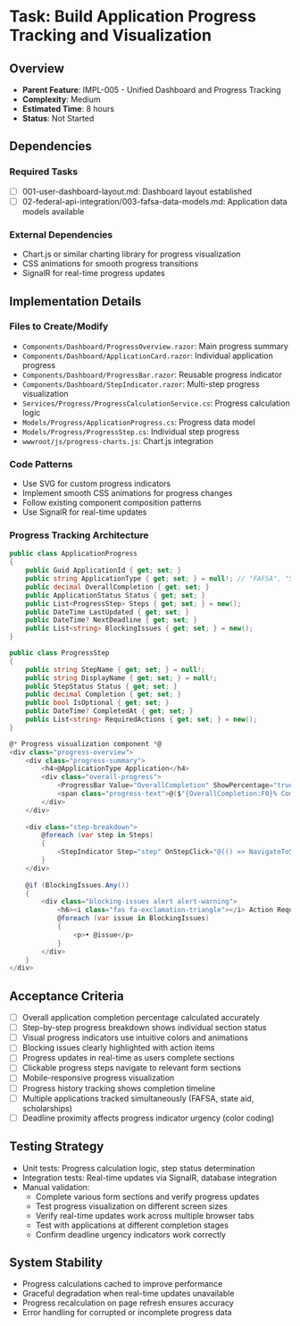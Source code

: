 # Task: Build Application Progress Tracking and Visualization

## Overview
- **Parent Feature**: IMPL-005 - Unified Dashboard and Progress Tracking
- **Complexity**: Medium
- **Estimated Time**: 8 hours
- **Status**: Not Started

## Dependencies
### Required Tasks
- [ ] 001-user-dashboard-layout.md: Dashboard layout established
- [ ] 02-federal-api-integration/003-fafsa-data-models.md: Application data models available

### External Dependencies
- Chart.js or similar charting library for progress visualization
- CSS animations for smooth progress transitions
- SignalR for real-time progress updates

## Implementation Details
### Files to Create/Modify
- `Components/Dashboard/ProgressOverview.razor`: Main progress summary
- `Components/Dashboard/ApplicationCard.razor`: Individual application progress
- `Components/Dashboard/ProgressBar.razor`: Reusable progress indicator
- `Components/Dashboard/StepIndicator.razor`: Multi-step progress visualization
- `Services/Progress/ProgressCalculationService.cs`: Progress calculation logic
- `Models/Progress/ApplicationProgress.cs`: Progress data model
- `Models/Progress/ProgressStep.cs`: Individual step progress
- `wwwroot/js/progress-charts.js`: Chart.js integration

### Code Patterns
- Use SVG for custom progress indicators
- Implement smooth CSS animations for progress changes
- Follow existing component composition patterns
- Use SignalR for real-time updates

### Progress Tracking Architecture
```csharp
public class ApplicationProgress
{
    public Guid ApplicationId { get; set; }
    public string ApplicationType { get; set; } = null!; // "FAFSA", "StateAid", "Scholarship"
    public decimal OverallCompletion { get; set; }
    public ApplicationStatus Status { get; set; }
    public List<ProgressStep> Steps { get; set; } = new();
    public DateTime LastUpdated { get; set; }
    public DateTime? NextDeadline { get; set; }
    public List<string> BlockingIssues { get; set; } = new();
}

public class ProgressStep
{
    public string StepName { get; set; } = null!;
    public string DisplayName { get; set; } = null!;
    public StepStatus Status { get; set; }
    public decimal Completion { get; set; }
    public bool IsOptional { get; set; }
    public DateTime? CompletedAt { get; set; }
    public List<string> RequiredActions { get; set; } = new();
}

@* Progress visualization component *@
<div class="progress-overview">
    <div class="progress-summary">
        <h4>@ApplicationType Application</h4>
        <div class="overall-progress">
            <ProgressBar Value="OverallCompletion" ShowPercentage="true" />
            <span class="progress-text">@($"{OverallCompletion:F0}% Complete")</span>
        </div>
    </div>
    
    <div class="step-breakdown">
        @foreach (var step in Steps)
        {
            <StepIndicator Step="step" OnStepClick="@(() => NavigateToStep(step))" />
        }
    </div>
    
    @if (BlockingIssues.Any())
    {
        <div class="blocking-issues alert alert-warning">
            <h6><i class="fas fa-exclamation-triangle"></i> Action Required</h6>
            @foreach (var issue in BlockingIssues)
            {
                <p>• @issue</p>
            }
        </div>
    }
</div>
```

## Acceptance Criteria
- [ ] Overall application completion percentage calculated accurately
- [ ] Step-by-step progress breakdown shows individual section status
- [ ] Visual progress indicators use intuitive colors and animations
- [ ] Blocking issues clearly highlighted with action items
- [ ] Progress updates in real-time as users complete sections
- [ ] Clickable progress steps navigate to relevant form sections
- [ ] Mobile-responsive progress visualization
- [ ] Progress history tracking shows completion timeline
- [ ] Multiple applications tracked simultaneously (FAFSA, state aid, scholarships)
- [ ] Deadline proximity affects progress indicator urgency (color coding)

## Testing Strategy
- Unit tests: Progress calculation logic, step status determination
- Integration tests: Real-time updates via SignalR, database integration
- Manual validation:
  - Complete various form sections and verify progress updates
  - Test progress visualization on different screen sizes
  - Verify real-time updates work across multiple browser tabs
  - Test with applications at different completion stages
  - Confirm deadline urgency indicators work correctly

## System Stability
- Progress calculations cached to improve performance
- Graceful degradation when real-time updates unavailable
- Progress recalculation on page refresh ensures accuracy
- Error handling for corrupted or incomplete progress data
